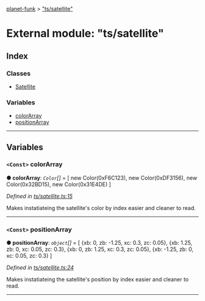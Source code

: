 [planet-funk](../README.md) > ["ts/satellite"](../modules/_ts_satellite_.md)

# External module: "ts/satellite"

## Index

### Classes

* [Satellite](../classes/_ts_satellite_.satellite.md)

### Variables

* [colorArray](_ts_satellite_.md#colorarray)
* [positionArray](_ts_satellite_.md#positionarray)

---

## Variables

<a id="colorarray"></a>

### `<Const>` colorArray

**● colorArray**: *`Color`[]* =  [
    new Color(0xF6C123),
    new Color(0xDF3156),
    new Color(0x32BD15),
    new Color(0x31E4DE)
]

*Defined in [ts/satellite.ts:15](https://github.com/WilliamRADFunk/planet-funk/blob/2946feb/src/ts/satellite.ts#L15)*

Makes instatiateing the satellite's color by index easier and cleaner to read.

___
<a id="positionarray"></a>

### `<Const>` positionArray

**● positionArray**: *`object`[]* =  [
    {xb: 0, zb: -1.25, xc: 0.3, zc: 0.05},
    {xb: 1.25, zb: 0, xc: 0.05, zc: 0.3},
    {xb: 0, zb: 1.25, xc: 0.3, zc: 0.05},
    {xb: -1.25, zb: 0, xc: 0.05, zc: 0.3}
]

*Defined in [ts/satellite.ts:24](https://github.com/WilliamRADFunk/planet-funk/blob/2946feb/src/ts/satellite.ts#L24)*

Makes instatiateing the satellite's position by index easier and cleaner to read.

___

